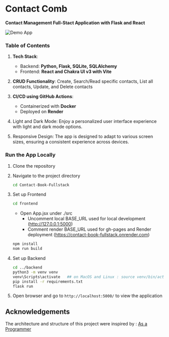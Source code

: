 # Contact Comb

**Contact Management Full-Stact Application with Flask and React**

![Demo App](https://github.com/user-attachments/assets/74612380-084e-4a6c-9988-3a5a88e5273c)


### Table of Contents

1. **Tech Stack**: 
    - Backend: **Python, Flask, SQLite, SQLAlchemy**
    - Frontend: **React and Chakra UI v3 with Vite**

2. **CRUD Functionality**: Create, Search/Read specific contacts, List all contacts, Update, and Delete contacts

3. **CI/CD using GitHub Actions**: 
    - Containerized with **Docker**
    - Deployed on **Render**

4. Light and Dark Mode: Enjoy a personalized user interface experience with light and dark mode options.

5. Responsive Design: The app is designed to adapt to various screen sizes, ensuring a consistent experience across devices.

### Run the App Locally

1. Clone the repository

2. Navigate to the project directory
    ```bash
    cd Contact-Book-Fullstack
    ```

3. Set up Frontend
    ```bash
    cd frontend
    ```
    * Open App.jsx under ./src
        * Uncomment local BASE_URL used for local development (http://127.0.0.1:5000)
        * Comment render BASE_URL used for gh-pages and Render deployment (https://contact-book-fullstack.onrender.com)
    
    ```bash
    npm install
    nom run build
    ```

4. Set up Backend
    ```bash
    cd ../backend
    python3 -m venv venv
    venv\Scripts\activate   ## on MacOS and Linux : source venv/bin/activate
    pip install -r requirements.txt
    flask run
    ```

5. Open browser and go to `http://localhost:5000/` to view the application

## Acknowledgements
The architecture and structure of this project were inspired by : [As a Programmer](https://github.com/burakorkmez/react-python-tutorial)
